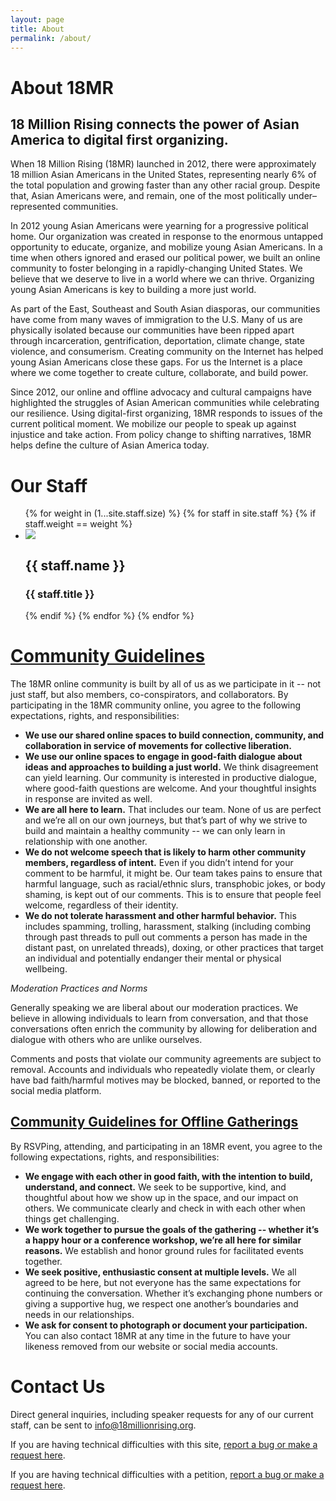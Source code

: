 ```yaml
---
layout: page
title: About
permalink: /about/
---
```


# About 18MR

## 18 Million Rising connects the power of Asian America to digital first organizing.

<p> When 18 Million Rising (18MR) launched in 2012, there were approximately 18 million Asian Americans in the United States, representing nearly 6% of the total population and growing faster than any other racial group. Despite that, Asian Americans were, and remain, one of the most politically under–represented communities.<br></p>

<p>In 2012 young Asian Americans were yearning for a progressive political home. Our organization was created in response to the enormous untapped opportunity to educate, organize, and mobilize young Asian Americans. In a time when others ignored and erased our political power, we built an online community to foster belonging in a rapidly-changing United States. We believe that we deserve to live in a world where we can thrive. Organizing young Asian Americans is key to building a more just world.<br></p>

<p>As part of the East, Southeast and South Asian diasporas, our communities have come from many waves of immigration to the U.S. Many of us are physically isolated because our communities have been ripped apart through incarceration, gentrification, deportation, climate change, state violence, and consumerism. Creating community on the Internet has helped young Asian Americans close these gaps. For us the Internet is a place where we come together to create culture, collaborate, and build power. <br></p>

<p>Since 2012, our online and offline advocacy and cultural campaigns have highlighted the struggles of Asian American communities while celebrating our resilience. Using digital-first organizing, 18MR responds to issues of the current political moment. We mobilize our people to speak up against injustice and take action. From policy change to shifting narratives, 18MR helps define the culture of Asian America today.</p>

<h1 id="staff">Our Staff</h1>

<ul class="rig">
{% for weight in (1...site.staff.size) %}
{% for staff in site.staff %}
{% if staff.weight == weight %}
	<li>
		<img src="{{ staff.photo }}">
		<h2>{{ staff.name }}</h2>
		<h3>{{ staff.title }}</h3>
	</li>
{% endif %}
{% endfor %}
{% endfor %}
</ul>


# [Community Guidelines](#guidelines)

The 18MR online community is built by all of us as we participate in it -- not just staff, but also members, co-conspirators, and collaborators. By participating in the 18MR community online, you agree to the following expectations, rights, and responsibilities:

- __We use our shared online spaces to build connection, community, and collaboration in service of movements for collective liberation.__
- __We use our online spaces to engage in good-faith dialogue about ideas and approaches to building a just world.__ We think disagreement can yield learning. Our community is interested in productive dialogue, where good-faith questions are welcome. And your thoughtful insights in response are invited as well.
- __We are all here to learn.__ That includes our team. None of us are perfect and we’re all on our own journeys, but that’s part of why we strive to build and maintain a healthy community -- we can only learn in relationship with one another.
- __We do not welcome speech that is likely to harm other community members, regardless of intent.__ Even if you didn’t intend for your comment to be harmful, it might be. Our team takes pains to ensure that harmful language, such as racial/ethnic slurs, transphobic jokes, or body shaming, is kept out of our comments. This is to ensure that people feel welcome, regardless of their identity.
- __We do not tolerate harassment and other harmful behavior.__ This includes spamming, trolling, harassment, stalking (including combing through past threads to pull out comments a person has made in the distant past, on unrelated threads), doxing, or other practices that target an individual and potentially endanger their mental or physical wellbeing.

_Moderation Practices and Norms_

Generally speaking we are liberal about our moderation practices. We believe in allowing individuals to learn from conversation, and that those conversations often enrich the community by allowing for deliberation and dialogue with others who are unlike ourselves.

Comments and posts that violate our community agreements are subject to removal. Accounts and individuals who repeatedly violate them, or clearly have bad faith/harmful motives may be blocked, banned, or reported to the social media platform.

## [Community Guidelines for Offline Gatherings](#offline)

By RSVPing, attending, and participating in an 18MR event, you agree to the following expectations, rights, and responsibilities:

- __We engage with each other in good faith, with the intention to build, understand, and connect.__ We seek to be supportive, kind, and thoughtful about how we show up in the space, and our impact on others. We communicate clearly and check in with each other when things get challenging.
- __We work together to pursue the goals of the gathering -- whether it’s a happy hour or a conference workshop, we’re all here for similar reasons.__ We establish and honor ground rules for facilitated events together.
- __We seek positive, enthusiastic consent at multiple levels.__ We all agreed to be here, but not everyone has the same expectations for continuing the conversation. Whether it’s exchanging phone numbers or giving a supportive hug, we respect one another’s boundaries and needs in our relationships.
- __We ask for consent to photograph or document your participation.__ You can also contact 18MR at any time in the future to have your likeness removed from our website or social media accounts.

<h1 id="contact">Contact Us</h1>

Direct general inquiries, including speaker requests for any of our current staff, can be sent to [info@18millionrising.org](mailto:info@18millionrising.org).

If you are having technical difficulties with this site, [report a bug or make a request here](https://github.com/18mr/18mr/issues).

If you are having technical difficulties with a petition, [report a bug or make a request here](https://github.com/18mr/action/issues).